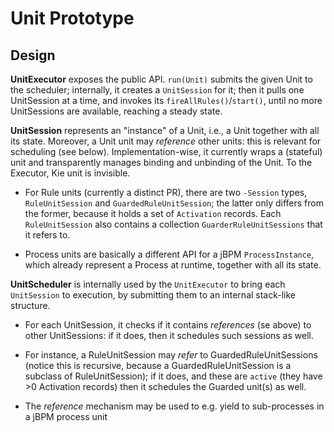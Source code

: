 # Unit Prototype

## Design

**UnitExecutor** exposes the public API. `run(Unit)` submits the given Unit to the scheduler; internally, it creates a `UnitSession` for it; then it pulls one UnitSession at a time, and invokes its `fireAllRules()`/`start()`, until no more UnitSessions are available, reaching a steady state.  

**UnitSession** represents an "instance" of a Unit, i.e., a Unit together with all its state. Moreover, a Unit unit may *reference* other units: this is relevant for scheduling (see below). Implementation-wise, it currently wraps a (stateful) unit and transparently manages binding and unbinding of the Unit. To the Executor, Kie unit is invisible.

- For Rule units (currently a distinct PR), there are two `-Session` types, `RuleUnitSession` and `GuardedRuleUnitSession`; the latter only differs from the former, because it holds a set of `Activation` records. Each `RuleUnitSession` also contains a collection `GuarderRuleUnitSessions` that it refers to.

- Process units are basically a different API for a jBPM `ProcessInstance`, which already represent a Process at runtime, together with all its state.

**UnitScheduler** is internally used by the `UnitExecutor` to bring each `UnitSession` to execution, by submitting them to an internal stack-like structure. 

- For each UnitSession, it checks if it contains *references* (se above) to other UnitSessions: if it does, then it schedules such sessions as well.

 - For instance, a RuleUnitSession may *refer* to GuardedRuleUnitSessions (notice this is recursive, because a GuardedRuleUnitSession is a subclass of RuleUnitSession); if it does, and these are `active` (they have >0 Activation records) then it schedules the Guarded unit(s) as well. 

- The *reference* mechanism may be used to e.g. yield to sub-processes in a jBPM process unit

